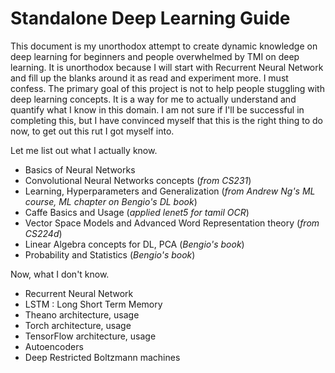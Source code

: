 # Standalone Deep Learning Guide

This document is my unorthodox attempt to create dynamic knowledge on deep learning for beginners and people overwhelmed by TMI on deep learning. It is unorthodox because I will start with Recurrent Neural Network and fill up the blanks around it as read and experiment more. I must confess. The primary goal of this project is not to help people stuggling with deep learning concepts. It is a way for me to actually understand and quantify what I know in this domain. I am not sure if I'll be successful in completing this, but I have convinced myself that this is the right thing to do now, to get out this rut I got myself into. 

Let me list out what I actually know.

* Basics of Neural Networks
* Convolutional Neural Networks concepts (*from CS231*)
* Learning, Hyperparameters and Generalization (*from Andrew Ng's ML course, ML chapter on Bengio's DL book*)
* Caffe Basics and Usage (*applied lenet5 for tamil OCR*)
* Vector Space Models and Advanced Word Representation theory (*from CS224d*)
* Linear Algebra concepts for DL, PCA (*Bengio's book*)
* Probability and Statistics (*Bengio's book*)

Now, what I don't know.

* Recurrent Neural Network
* LSTM : Long Short Term Memory
* Theano architecture, usage
* Torch architecture, usage
* TensorFlow architecture, usage
* Autoencoders
* Deep Restricted Boltzmann machines




